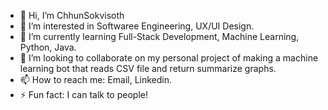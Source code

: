 - 👋 Hi, I’m ChhunSokvisoth
- 👀 I’m interested in Softwaree Engineering, UX/UI Design.
- 🌱 I’m currently learning Full-Stack Development, Machine Learning, Python, Java.
- 💞️ I’m looking to collaborate on my personal project of making a machine learning bot that reads CSV file and return summarize graphs.
- 📫 How to reach me: Email, Linkedin.
- ⚡ Fun fact: I can talk to people!

<!---
ChhunSokvisothh/ChhunSokvisothh is a ✨ special ✨ repository because its `README.md` (this file) appears on your GitHub profile.
You can click the Preview link to take a look at your changes.
--->
